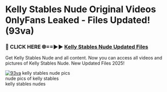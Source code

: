 # Kelly Stables Nude Original Videos 0nlyFans Leaked - Files Updated! (93va)

<h3>🔴 CLICK HERE 🌐==►► <a href="https://tinyurl.com/52m3yx9h" rel="nofollow">Kelly Stables Nude Updated Files</a></h3>

Get Kelly Stables Nude and all content. Now you can access all videos and pictures of Kelly Stables Nude. New Updated Files 2025!

[![93va](https://i.imgur.com/TnHtlc8.gif)](https://tinyurl.com/52m3yx9h)
kelly stables nude pics<br>
nude pics of kelly stables<br>
kelly stables nudes